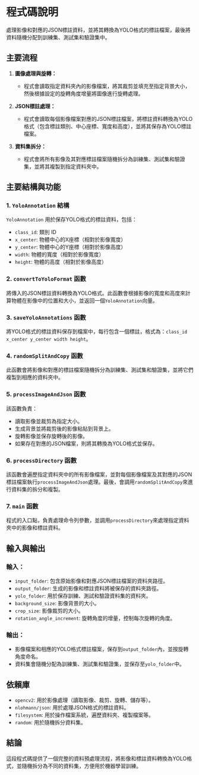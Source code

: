 # 程式碼說明

處理影像和對應的JSON標註資料，並將其轉換為YOLO格式的標註檔案，最後將資料隨機分配到訓練集、測試集和驗證集中。

## 主要流程

1. **圖像處理與旋轉：**
   - 程式會讀取指定資料夾內的影像檔案，將其裁剪並填充至指定背景大小，然後根據設定的旋轉角度增量將圖像進行旋轉處理。
   
2. **JSON標註處理：**
   - 程式會讀取每個影像檔案對應的JSON標註檔案，將標註資料轉換為YOLO格式（包含標註類別、中心座標、寬度和高度），並將其保存為YOLO標註檔案。

3. **資料集拆分：**
   - 程式會將所有影像及其對應標註檔案隨機拆分為訓練集、測試集和驗證集，並將其複製到指定資料夾中。

## 主要結構與功能

### 1. `YoloAnnotation` 結構
`YoloAnnotation` 用於保存YOLO格式的標註資料，包括：
- `class_id`: 類別 ID
- `x_center`: 物體中心的X座標（相對於影像寬度）
- `y_center`: 物體中心的Y座標（相對於影像高度）
- `width`: 物體的寬度（相對於影像寬度）
- `height`: 物體的高度（相對於影像高度）

### 2. `convertToYoloFormat` 函數
將傳入的JSON標註資料轉換為YOLO格式。此函數會根據影像的寬度和高度來計算物體在影像中的位置和大小，並返回一個`YoloAnnotation`向量。

### 3. `saveYoloAnnotations` 函數
將YOLO格式的標註資料保存到檔案中，每行包含一個標註，格式為：`class_id x_center y_center width height`。

### 4. `randomSplitAndCopy` 函數
此函數會將影像和對應的標註檔案隨機拆分為訓練集、測試集和驗證集，並將它們複製到相應的資料夾中。

### 5. `processImageAndJson` 函數
該函數負責：
- 讀取影像並裁剪為指定大小。
- 生成背景並將裁剪後的影像粘貼到背景上。
- 旋轉影像並保存旋轉後的影像。
- 如果存在對應的JSON檔案，則將其轉換為YOLO格式並保存。

### 6. `processDirectory` 函數
該函數會遍歷指定資料夾中的所有影像檔案，並對每個影像檔案及其對應的JSON標註檔案執行`processImageAndJson`處理。最後，會調用`randomSplitAndCopy`來進行資料集的拆分和複製。

### 7. `main` 函數
程式的入口點，負責處理命令列參數，並調用`processDirectory`來處理指定資料夾中的影像和標註資料。

## 輸入與輸出

### 輸入：
- `input_folder`: 包含原始影像和對應JSON標註檔案的資料夾路徑。
- `output_folder`: 生成的影像和標註資料將被保存的資料夾路徑。
- `yolo_folder`: 用於保存訓練、測試和驗證資料集的資料夾。
- `background_size`: 影像背景的大小。
- `crop_size`: 影像裁剪的大小。
- `rotation_angle_increment`: 旋轉角度的增量，控制每次旋轉的角度。

### 輸出：
- 影像檔案和相應的YOLO格式標註檔案，保存到`output_folder`內，並按旋轉角度命名。
- 資料集會隨機分配為訓練集、測試集和驗證集，並保存至`yolo_folder`中。

## 依賴庫
- `opencv2`: 用於影像處理（讀取影像、裁剪、旋轉、儲存等）。
- `nlohmann/json`: 用於處理JSON格式的標註資料。
- `filesystem`: 用於操作檔案系統，遍歷資料夾、複製檔案等。
- `random`: 用於隨機拆分資料集。

## 結論

這段程式碼提供了一個完整的資料預處理流程，將影像和標註資料轉換為YOLO格式，並隨機拆分為不同的資料集，方便用於機器學習訓練。
